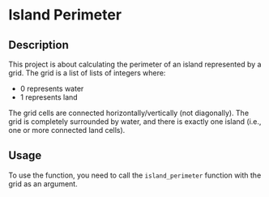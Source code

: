 # Island Perimeter

## Description

This project is about calculating the perimeter of an island represented by a grid. The grid is a list of lists of integers where:
- 0 represents water
- 1 represents land

The grid cells are connected horizontally/vertically (not diagonally). The grid is completely surrounded by water, and there is exactly one island (i.e., one or more connected land cells).

## Usage

To use the function, you need to call the `island_perimeter` function with the grid as an argument.

